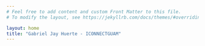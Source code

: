 ```yaml
---
# Feel free to add content and custom Front Matter to this file.
# To modify the layout, see https://jekyllrb.com/docs/themes/#overriding-theme-defaults

layout: home
title: "Gabriel Jay Huerte - ICONNECTGUAM"
---
```


<section id="content" style="display: none; background-color: #000000;">
    <div class="container-fluid">
        <div class="d-flex flex-col align-items-center justify-content-center text-success w-full h-full" style="height: 100vh;">
            <div class="row px-5 typewriter">
                <p class="col-12 text-uppercase m-0 programming-font line-1" style="font-size: 5vh">
                    <span class="letters-1">Hey There! I'm <strong class="px-md-2">Gabriel Huerte</strong> :D </span>
                </p>
                <p class="col-12 programming-font line-2" style="font-size: 3vh">
                    <span class="letters-2">Nice to meet you</span> 
                </p>
            </div>
        </div>
    </div>
</section>

<script type="text/javascript">
    $(document).ready(function () {
        $('#content').show();
        
        var textWrapper = document.querySelector('.line-1 .letters-1');
        textWrapper.innerHTML = textWrapper.textContent.replace(/([^\x00-\x80]|\w)/g, "<span class='letter'>$&</span>");
        
        var textWrapper2 = document.querySelector('.line-2 .letters-2');
        textWrapper2.innerHTML = textWrapper2.textContent.replace(/([^\x00-\x80]|\w)/g, "<span class='letter'>$&</span>");

        anime.timeline({loop: true})
        .add({
            targets: '.line-1 .line',
            scaleY: [0,1],
            opacity: [0.5,1],
            easing: "easeOutExpo",
            duration: 700
        })
        .add({
            targets: '.line-1 .line',
            translateX: [0, document.querySelector('.line-1 .letters-1').getBoundingClientRect().width + 10],
            easing: "easeOutExpo",
            duration: 700,
            delay: 100
        }).add({
            targets: '.line-1 .letter',
            opacity: [0,1],
            easing: "easeOutExpo",
            duration: 600,
            offset: '-=775',
            delay: (el, i) => 34 * (i+1)
        }).add({
            targets: '.line-2 .line',
            scaleY: [0,1],
            opacity: [0.5,1],
            easing: "easeOutExpo",
            duration: 700
        })
        .add({
            targets: '.line-2 .line',
            translateX: [0, document.querySelector('.line-2 .letters-2').getBoundingClientRect().width + 10],
            easing: "easeOutExpo",
            duration: 700,
            delay: 100
        }).add({
            targets: '.line-2 .letter',
            opacity: [0,1],
            easing: "easeOutExpo",
            duration: 600,
            offset: '-=775',
            delay: (el, i) => 34 * (i+1)
        });
    });
</script>